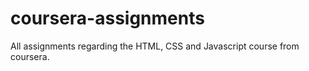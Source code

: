 # coursera-assignments
All assignments regarding the HTML, CSS and Javascript course from coursera.
